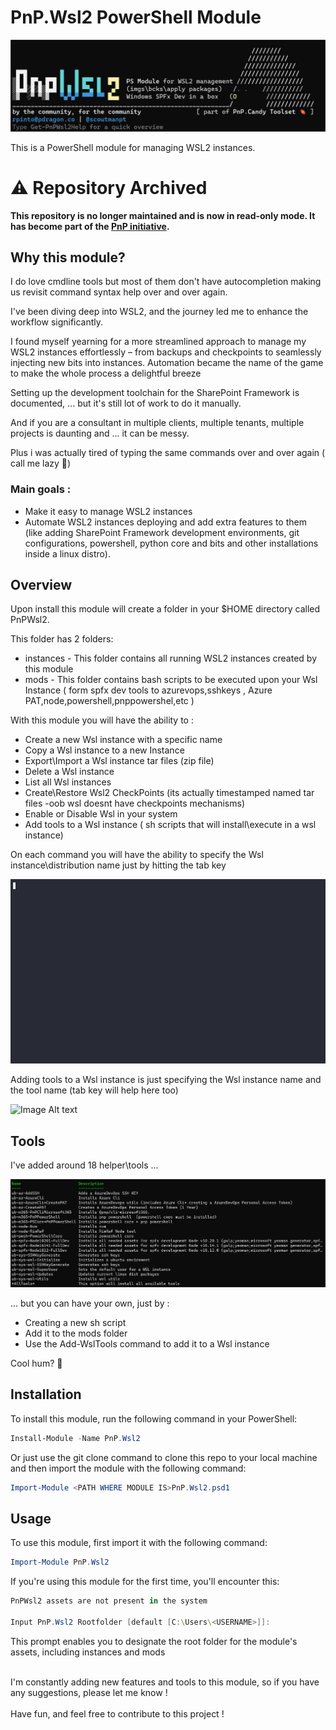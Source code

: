 # PnP.Wsl2 PowerShell Module
![Image Alt text](src/public/img/main-screen.jpg)

This is a PowerShell module for managing WSL2 instances.

# ⚠️ Repository Archived

**This repository is no longer maintained and is now in read-only mode. It has become part of the [PnP initiative](https://pnp.github.io/wsl2).**



## Why this module?  

I do love cmdline tools but most of them don't have autocompletion making us revisit command syntax help over and over again.

I've been diving deep into WSL2, and the journey led me to enhance the workflow significantly. 

I found myself yearning for a more streamlined approach to manage my WSL2 instances effortlessly – from backups and checkpoints to seamlessly injecting new bits into instances. Automation became the name of the game to make the whole process a delightful breeze

Setting up the development toolchain for the SharePoint Framework is documented, ... but it's still lot of work to do it manually.

And if you are a consultant in multiple clients, multiple tenants, multiple projects is daunting and ... it can be messy.

Plus i was actually tired of typing the same commands over and over again ( call me lazy 🤠)



### Main goals :
* Make it easy to manage WSL2 instances
* Automate WSL2 instances deploying and add extra features to them (like adding SharePoint Framework development environments, git configurations, powershell, python core and bits and other installations inside a linux distro). 

## Overview

Upon install this module will create a folder in your $HOME directory called PnPWsl2. 

This folder has 2 folders:

* instances - This folder contains all running WSL2 instances created by this module
* mods - This folder contains bash scripts to be executed upon your Wsl Instance ( form spfx dev tools to azurevops,sshkeys , Azure PAT,node,powershell,pnppowershel,etc )

With this module you will have the ability to :
  - Create a new Wsl instance with a specific name
  - Copy a Wsl instance to a new Instance
  - Export\Import a Wsl instance tar files (zip file)
  - Delete a Wsl instance
  - List all Wsl instances  
  - Create\Restore Wsl2 CheckPoints (its actually timestamped named tar files -oob wsl doesnt have checkpoints mechanisms)
  - Enable or Disable Wsl in your system
  - Add tools to a Wsl instance ( sh scripts that will install\execute in a wsl instance)

On each command you will have the ability to specify the Wsl instance\distribution  name just by hitting the tab key

![Image Alt text](src/public/img/Add-PnPWsl2Instance.gif)

Adding tools to a Wsl instance is just specifying the Wsl instance name and the tool name (tab key will help here too)


![Image Alt text](src/public/img/Add-PnPWsl2Candy.gif)

## Tools
I've added around 18 helper\tools ...  

![Image Alt text](src/public/img/Get-PnPWsl2Tools.jpg)

... but you can have your own, just by  :  

* Creating a new sh script
* Add it to the mods folder
* Use the Add-WslTools command to add it to a Wsl instance

Cool hum? 🤠

## Installation

To install this module, run the following command in your PowerShell:

```powershell
Install-Module -Name PnP.Wsl2
```	
 Or just use the git clone command to clone this repo to your local machine and then import the module with the following command:
```powershell
Import-Module <PATH WHERE MODULE IS>PnP.Wsl2.psd1
```

## Usage
To use this module, first import it with the following command:
```powershell
Import-Module PnP.Wsl2
````
If you're using this module for the first time, you'll encounter this:

```powershell
PnPWsl2 assets are not present in the system

Input PnP.Wsl2 Rootfolder [default [C:\Users\<USERNAME>]]:
```	

This prompt enables you to designate the root folder for the module's assets, including instances and mods

  
    

<br>
I'm constantly adding new features and tools to this module, so if you have any suggestions, please let me know !  
<br>
<br>
Have fun, and feel free to contribute to this project !
